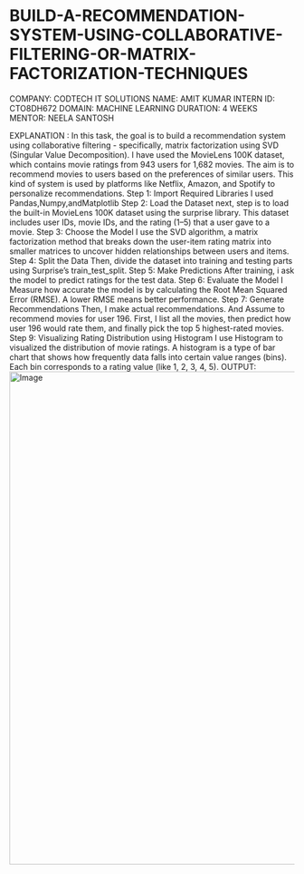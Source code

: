 # BUILD-A-RECOMMENDATION-SYSTEM-USING-COLLABORATIVE-FILTERING-OR-MATRIX-FACTORIZATION-TECHNIQUES
COMPANY: CODTECH IT SOLUTIONS 
NAME: AMIT KUMAR 
INTERN ID: CTO8DH672 
DOMAIN: MACHINE LEARNING 
DURATION: 4 WEEKS 
MENTOR: NEELA SANTOSH

EXPLANATION :
In this task, the goal is to build a recommendation system using collaborative filtering - specifically, matrix factorization using SVD (Singular Value Decomposition). I have used the MovieLens 100K dataset, which contains movie ratings from 943 users for 1,682 movies. The aim is to recommend movies to users based on the preferences of similar users.
This kind of system is used by platforms like Netflix, Amazon, and Spotify to personalize recommendations.
Step 1: Import Required Libraries
I used Pandas,Numpy,andMatplotlib
Step 2: Load the Dataset
next, step is to load the built-in MovieLens 100K dataset using the surprise library.
This dataset includes user IDs, movie IDs, and the rating (1–5) that a user gave to a movie.
Step 3: Choose the Model
I use the SVD algorithm, a matrix factorization method that breaks down the user-item rating matrix into smaller matrices to uncover hidden relationships between users and items.
Step 4: Split the Data
Then, divide the dataset into training and testing parts using Surprise’s train_test_split.
Step 5: Make Predictions
After training, i ask the model to predict ratings for the test data.
Step 6: Evaluate the Model
I Measure how accurate the model is by calculating the Root Mean Squared Error (RMSE). A lower RMSE means better performance.
Step 7: Generate Recommendations
Then, I make actual recommendations. And Assume to recommend movies for user 196. 
First, I list all the movies, then predict how user 196 would rate them, and finally pick the top 5 highest-rated movies.
Step 9: Visualizing Rating Distribution using Histogram 
I use Histogram to visualized the distribution of movie ratings.
A histogram is a type of bar chart that shows how frequently data falls into certain value ranges (bins).
Each bin corresponds to a rating value (like 1, 2, 3, 4, 5).
 OUTPUT:
 <img width="1828" height="870" alt="Image" src="https://github.com/user-attachments/assets/709ea6fc-abe9-4d12-9006-5b18ad958060" />
